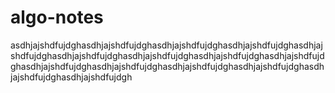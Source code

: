 # algo-notes
asdhjajshdfujdghasdhjajshdfujdghasdhjajshdfujdghasdhjajshdfujdghasdhjajshdfujdghasdhjajshdfujdghasdhjajshdfujdghasdhjajshdfujdghasdhjajshdfujdghasdhjajshdfujdghasdhjajshdfujdghasdhjajshdfujdghasdhjajshdfujdghasdhjajshdfujdghasdhjajshdfujdgh
